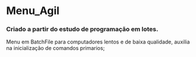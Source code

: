 # Menu_Agil
### Criado a partir do estudo de programação em lotes.

Menu em BatchFile para computadores lentos e de baixa qualidade, auxilia na inicialização de comandos primarios;
